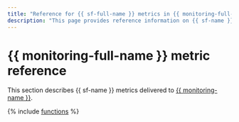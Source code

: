 ```yaml
---
title: "Reference for {{ sf-full-name }} metrics in {{ monitoring-full-name }}"
description: "This page provides reference information on {{ sf-name }} metrics delivered to {{ monitoring-full-name }}."
---
```


# {{ monitoring-full-name }} metric reference

This section describes {{ sf-name }} metrics delivered to [{{ monitoring-name }}](../monitoring/index.yaml).

{% include [functions](../_includes/monitoring/metrics-ref/functions.md) %}